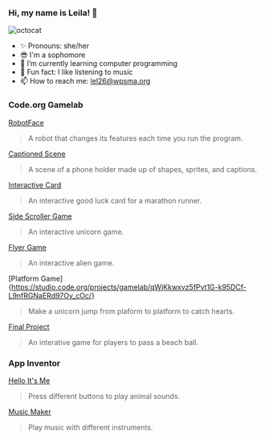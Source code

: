 ### Hi, my name is Leila! 👋
![octocat](https://github.com/leilale1/leilale1/assets/146843642/ff8ab0a1-67b0-448d-85d0-82d92e35c908)
- ✨ Pronouns: she/her
- 😎 I'm a sophomore
- 🌱 I’m currently learning computer programming
- 🎈 Fun fact: I like listening to music
- 📫 How to reach me: lel26@wpsma.org

### Code.org Gamelab
[RobotFace](https://leilale1.github.io/Robot/)
> A robot that changes its features each time you run the program.

[Captioned Scene](https://studio.code.org/projects/gamelab/CJI6hdbIkXggWSM4lRxoaaju8C2eR3XFOvOiEwwuaJA/)
> A scene of a phone holder made up of shapes, sprites, and captions.

[Interactive Card](https://studio.code.org/projects/gamelab/WLtimgAHOvPmgIWHQn1tpb5C016SHSwynm1TUQ6TU2c/)
> An interactive good luck card for a marathon runner.

[Side Scroller Game](https://studio.code.org/projects/gamelab/AX_RYeTWfZvK_srDEFhY6UFnO8Ha5jvWae1XYMq4elE/)
> An interactive unicorn game.

[Flyer Game](https://studio.code.org/projects/gamelab/xgF-kIbRko6TKXyLD9ihVOXpOLjZZyhZbZeaoIpD3Po/)
> An interactive alien game.

[Platform Game]{https://studio.code.org/projects/gamelab/qWjKkwxvz5fPvt1G-k95DCf-L9nfRGNaERd97Ov_cOc/}
> Make a unicorn jump from plaform to platform to catch hearts.

[Final Project](https://studio.code.org/projects/gamelab/XmSkOugc5kEoQ9Va-UU-8Fdt3fX9ScVP4vbFFWMw5Kk/)
> An interative game for players to pass a beach ball.

### App Inventor
[Hello It's Me](https://gallery.appinventor.mit.edu/?galleryid=2bd98e1e-3007-48aa-831e-630764103ab2/)
> Press different buttons to play animal sounds.

[Music Maker](https://gallery.appinventor.mit.edu/?galleryid=eac8062c-d16b-4b5e-bbab-af246bee23df/)
> Play music with different instruments.


